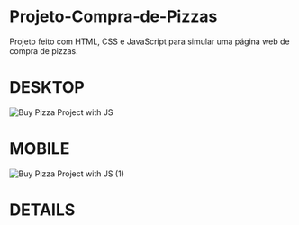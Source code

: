 # Projeto-Compra-de-Pizzas
Projeto feito com HTML, CSS e JavaScript para simular uma página web de compra de pizzas.
# DESKTOP
![Buy Pizza Project with JS](https://github.com/EliaxZen/Projeto-Compra-de-Pizzas/assets/132005740/bcbb98bb-cda6-48cb-a2e8-d353a61daf52)

# MOBILE
![Buy Pizza Project with JS (1)](https://github.com/EliaxZen/Projeto-Compra-de-Pizzas/assets/132005740/e29f5113-c887-4066-b37b-bea57186464b)

# DETAILS
